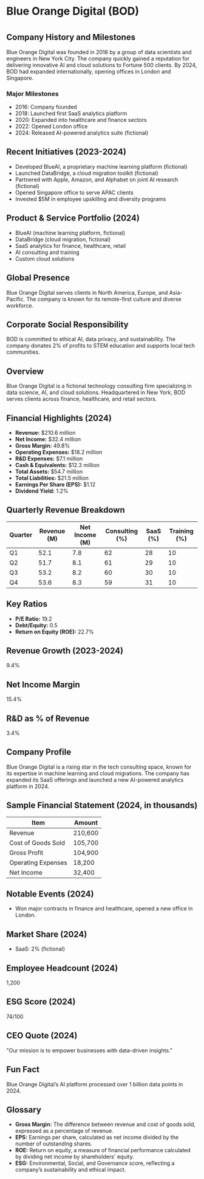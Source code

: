 # Blue Orange Digital (BOD)
#
## Company History and Milestones
Blue Orange Digital was founded in 2016 by a group of data scientists and engineers in New York City. The company quickly gained a reputation for delivering innovative AI and cloud solutions to Fortune 500 clients. By 2024, BOD had expanded internationally, opening offices in London and Singapore.

### Major Milestones
- 2016: Company founded
- 2018: Launched first SaaS analytics platform
- 2020: Expanded into healthcare and finance sectors
- 2022: Opened London office
- 2024: Released AI-powered analytics suite (fictional)

## Recent Initiatives (2023-2024)
- Developed BlueAI, a proprietary machine learning platform (fictional)
- Launched DataBridge, a cloud migration toolkit (fictional)
- Partnered with Apple, Amazon, and Alphabet on joint AI research (fictional)
- Opened Singapore office to serve APAC clients
- Invested $5M in employee upskilling and diversity programs

## Product & Service Portfolio (2024)
- BlueAI (machine learning platform, fictional)
- DataBridge (cloud migration, fictional)
- SaaS analytics for finance, healthcare, retail
- AI consulting and training
- Custom cloud solutions

## Global Presence
Blue Orange Digital serves clients in North America, Europe, and Asia-Pacific. The company is known for its remote-first culture and diverse workforce.

## Corporate Social Responsibility
BOD is committed to ethical AI, data privacy, and sustainability. The company donates 2% of profits to STEM education and supports local tech communities.

## Overview
Blue Orange Digital is a fictional technology consulting firm specializing in data science, AI, and cloud solutions. Headquartered in New York, BOD serves clients across finance, healthcare, and retail sectors.

## Financial Highlights (2024)
- **Revenue:** $210.6 million
- **Net Income:** $32.4 million
- **Gross Margin:** 49.8%
- **Operating Expenses:** $18.2 million
- **R&D Expenses:** $7.1 million
- **Cash & Equivalents:** $12.3 million
- **Total Assets:** $54.7 million
- **Total Liabilities:** $21.5 million
- **Earnings Per Share (EPS):** $1.12
- **Dividend Yield:** 1.2%

## Quarterly Revenue Breakdown
| Quarter | Revenue (M) | Net Income (M) | Consulting (%) | SaaS (%) | Training (%) |
|---------|-------------|---------------|---------------|----------|--------------|
| Q1      | 52.1        | 7.8           | 62            | 28       | 10           |
| Q2      | 51.7        | 8.1           | 61            | 29       | 10           |
| Q3      | 53.2        | 8.2           | 60            | 30       | 10           |
| Q4      | 53.6        | 8.3           | 59            | 31       | 10           |

## Key Ratios
- **P/E Ratio:** 19.2
- **Debt/Equity:** 0.5
- **Return on Equity (ROE):** 22.7%

## Revenue Growth (2023-2024)
9.4%

## Net Income Margin
15.4%

## R&D as % of Revenue
3.4%

## Company Profile
Blue Orange Digital is a rising star in the tech consulting space, known for its expertise in machine learning and cloud migrations. The company has expanded its SaaS offerings and launched a new AI-powered analytics platform in 2024.

## Sample Financial Statement (2024, in thousands)
| Item                | Amount   |
|---------------------|----------|
| Revenue             | 210,600  |
| Cost of Goods Sold  | 105,700  |
| Gross Profit        | 104,900  |
| Operating Expenses  | 18,200   |
| Net Income          | 32,400   |

## Notable Events (2024)
- Won major contracts in finance and healthcare, opened a new office in London.

## Market Share (2024)
- SaaS: 2% (fictional)

## Employee Headcount (2024)
1,200

## ESG Score (2024)
74/100

## CEO Quote (2024)
"Our mission is to empower businesses with data-driven insights."

## Fun Fact
Blue Orange Digital’s AI platform processed over 1 billion data points in 2024.

## Glossary
- **Gross Margin:** The difference between revenue and cost of goods sold, expressed as a percentage of revenue.
- **EPS:** Earnings per share, calculated as net income divided by the number of outstanding shares.
- **ROE:** Return on equity, a measure of financial performance calculated by dividing net income by shareholders' equity.
- **ESG:** Environmental, Social, and Governance score, reflecting a company’s sustainability and ethical impact.

